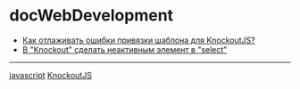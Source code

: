 # docWebDevelopment
* [Как отлаживать ошибки привязки шаблона для KnockoutJS?](/articles/%D0%9A%D0%B0%D0%BA%20%D0%BE%D1%82%D0%BB%D0%B0%D0%B6%D0%B8%D0%B2%D0%B0%D1%82%D1%8C%20%D0%BE%D1%88%D0%B8%D0%B1%D0%BA%D0%B8%20%D0%BF%D1%80%D0%B8%D0%B2%D1%8F%D0%B7%D0%BA%D0%B8%20%D1%88%D0%B0%D0%B1%D0%BB%D0%BE%D0%BD%D0%B0%20%D0%B4%D0%BB%D1%8F%20KnockoutJS%3F.md)
* [В "Knockout" сделать неактивным элемент в "select"](/articles/%D0%92%20%22Knockout%22%20%D1%81%D0%B4%D0%B5%D0%BB%D0%B0%D1%82%D1%8C%20%D0%BD%D0%B5%D0%B0%D0%BA%D1%82%D0%B8%D0%B2%D0%BD%D1%8B%D0%BC%20%D1%8D%D0%BB%D0%B5%D0%BC%D0%B5%D0%BD%D1%82%20%D0%B2%20%22select%22.md)
---
[javascript](/tags/javascript.md)
[KnockoutJS](/tags/KnockoutJS.md)
